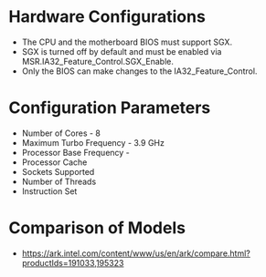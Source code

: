
# Hardware Configurations
- The CPU and the motherboard BIOS must support SGX.
- SGX is turned off by default and must be enabled via MSR.IA32_Feature_Control.SGX_Enable. 
- Only the BIOS can make changes to the IA32_Feature_Control.

# Configuration Parameters
- Number of Cores - 8 
- Maximum Turbo Frequency - 3.9 GHz
- Processor Base Frequency - 
- Processor Cache
- Sockets Supported
- Number of Threads
- Instruction Set

# Comparison of Models
- https://ark.intel.com/content/www/us/en/ark/compare.html?productIds=191033,195323
